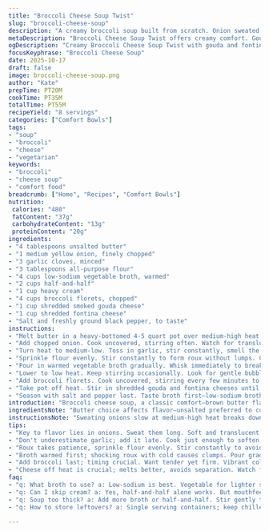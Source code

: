 ```yaml
---
title: "Broccoli Cheese Soup Twist"
slug: "broccoli-cheese-soup"
description: "A creamy broccoli soup built from scratch. Onion sweated till translucent, garlic softened but not burnt. Butter roux thickens broth, milk swapped for half-and-half. Broccoli cooks till tender, cheese melds off heat. Uses gouda for nuttiness, fontina for melt. Focus on balance of sharp and creamy. Avoid scorch by stirring, watch for bubbling to gauge thicken. Controls salt by broth choice. The texture rich but not gluey thanks to precise flour cook time and low simmer. Practical, hands-on tweaks for everyday cook, substitutions noted for dairy and broth. Yield feeds 7-9 easily, satisfying meal."
metaDescription: "Broccoli Cheese Soup Twist offers creamy comfort. Gouda, fontina meld for richness. Ideal hearty meal, perfect for cozy nights."
ogDescription: "Creamy Broccoli Cheese Soup Twist with gouda and fontina. A satisfying meal with rich texture and flavor; perfect for any cozy gathering."
focusKeyphrase: "Broccoli Cheese Soup"
date: 2025-10-17
draft: false
image: broccoli-cheese-soup.png
author: "Kate"
prepTime: PT20M
cookTime: PT35M
totalTime: PT55M
recipeYield: "8 servings"
categories: ["Comfort Bowls"]
tags:
- "soup"
- "broccoli"
- "cheese"
- "vegetarian"
keywords:
- "broccoli"
- "cheese soup"
- "comfort food"
breadcrumb: ["Home", "Recipes", "Comfort Bowls"]
nutrition: 
 calories: "480"
 fatContent: "37g"
 carbohydrateContent: "13g"
 proteinContent: "20g"
ingredients:
- "4 tablespoons unsalted butter"
- "1 medium yellow onion, finely chopped"
- "3 garlic cloves, minced"
- "3 tablespoons all-purpose flour"
- "4 cups low-sodium vegetable broth, warmed"
- "2 cups half-and-half"
- "1 cup heavy cream"
- "4 cups broccoli florets, chopped"
- "1 cup shredded smoked gouda cheese"
- "1 cup shredded fontina cheese"
- "Salt and freshly ground black pepper, to taste"
instructions:
- "Melt butter in a heavy-bottomed 4-5 quart pot over medium-high heat. Listen for soft sizzle, foam settling signals just right."
- "Add chopped onion. Cook uncovered, stirring often. Watch for translucent, soft texture—no browning. Takes about 5-6 minutes. Raw onion flavor ruins mouthfeel here."
- "Turn heat to medium-low. Toss in garlic, stir constantly, smell the raw edge soften but no color changes. About 1-2 minutes max. Garlic burns fast, bitter."
- "Sprinkle flour evenly. Stir constantly to form roux without lumps. Cook 1-1.5 minutes until raw flour taste gone. Dry roux prevents grainy soup but no darkening."
- "Pour in warmed vegetable broth gradually. Whisk immediately to break clumps. Then add half-and-half and cream, combining fully. Smooth liquid shifts from thick to velvety and luscious."
- "Lower to low heat. Keep stirring occasionally. Look for gentle bubbles at edges, soup thickens steadily—do not boil. Boil breaks dairy, grainy texture."
- "Add broccoli florets. Cook uncovered, stirring every few minutes to avoid scorching bottom. Broccoli should soften yet hold shape around 12-15 minutes; color brightens green but no mush."
- "Take pot off heat. Stir in shredded gouda and fontina cheeses until melted and creamy. Cheese melts best off direct heat to keep texture smooth, no separation."
- "Season with salt and pepper last. Taste broth first—low-sodium broth needs some salt, too much kills balance."
introduction: "Broccoli cheese soup, a classic comfort—brown butter flavor missing too often, but that’s the secret foundation. Start by sweating onions till translucent, never browned; keeps color clean and taste deep. Garlic added late to avoid bitterness. Roux with flour and butter builds body—not just thickening but giving that rich mouthfeel. Milk replaced here with half-and-half for creaminess without heavy weight; cream added for silkiness. Broccoli’s timing crucial: cook until tender but not mushy, vibrant green as visual cue. Finishing off with smoked gouda and fontina gives a layer of complexity beyond cheddar—adding smoky nuttiness and creamy melt. Stir cheese off heat for texture, prevent stringy or oily mess. Don’t neglect seasoning; few broths bring salt, so adjust at end. This approach nails texture, taste and reliability.—knowing when to stir, when to watch, and when to pull from heat named kitchen essentials."
ingredientsNote: "Butter choice affects flavor—unsalted preferred to control salt. Onion finely diced releases flavor without big chunks; yellow onion provides sweet undertones over raw sharpness. Garlic mashed or minced finely prevents hard bits, introduces aroma. All-purpose flour as thickening agent; cook long enough to remove raw taste but not brown, important to avoid bitterness and grainy texture. Broth swap to vegetable keeps soup lighter and vegan adaptable; chicken broth gives more depth if preferred. Half-and-half balances richness and pourability; whole milk too thin, cream alone overly thick. Heavy cream adds luxurious mouthfeel but cutting by time or quantity saves calories and reduces fat without sacrificing silkiness. Broccoli structural integrity keeps soup attractive; florets uniform size for even cooking. Gouda and fontina cheeses chosen for melt and flavor—smoked gouda offers smoky complexity, fontina melts creamy with mild flavor, unlike sharper cheddars that can overpower or clump—if unavailable, provolone plus mozzarella works."
instructionsNote: "Sweating onions slow at medium-high heat breaks down layers releasing sweetness without color. Constant stirring avoids tough edges, ensures even cooking. Garlic added later to prevent bitter burnt notes, stirred continuously but briefly. Flour incorporation key—sprinkle evenly, form roux, avoid lumps by stirring constantly. Cook roux until raw raw taste evaporates, about a minute longer than flour first hits pan; smell and texture shift are guides. Broth poured in warmed to avoid shocking roux and clumping; whisk briskly. Dairy added with broth to temper thickening and avoid scorching on bottom. Heat lowered before simmering keeps dairy proteins intact—no curdling. Broccoli cooked just long enough to soften but retain texture, stirring prevents sticking and burning. Cheese off heat melts smoother due to residual heat—high heat breaks fat emulsions causing graininess or separation. Seasoning last because salt in cheese and broth varies, tasting prevents over-salting. If soup too thick, loosen with more broth or half-and-half; too thin, simmer gently longer. Monitor pot bottom for scorching risks; thick soups grab faster with dairy present. Use heavy-bottomed pot for even heat distribution."
tips:
- "Key to flavor lies in onions. Sweat them long. Soft and translucent. Avoid browning; bitterness ruins broth. Listen for that gentle sizzle, foam tells you heat's right."
- "Don't underestimate garlic; add it late. Cook just enough to soften; smell changes, raw edge fades. Watch heat—burnt garlic ruins sweetness. Less time than you think."
- "Roux takes patience, sprinkle flour evenly. Stir constantly to avoid lumps. Important to cook out raw taste. A minute longer once flour hits pan; smell and texture guide you."
- "Broth warmed first; shocking roux with cold causes clumps. Pour gradually. Whisking is essential—smooth sauce is silky; clumpy ruins the rich vibe."
- "Add broccoli last; timing crucial. Want tender yet firm. Vibrant color not mushy. Stir regularly, prevent sticking. Look for bright green; visual cue for 'done'"
- "Cheese off heat is crucial; melts better, avoids separation. Watch for texture—too high heat breaks creamy emulsion. Stir in slowly to keep everything smooth."
faq:
- "q: What broth to use? a: Low-sodium is best. Vegetable for lighter soup. Chicken broth for depth. Adjust salt at end; varies by broth. Check flavor."
- "q: Can I skip cream? a: Yes, half-and-half alone works. But mouthfeel less rich. Reducing cream is an option if looking for lightness. Balance flavors."
- "q: Soup too thick? a: Add more broth or half-and-half. Stir gently to integrate; can also simmer longer to thicken. Watch heat—dairy can scorch."
- "q: How to store leftovers? a: Single serving containers; keep chilled in fridge. Reheat gently, low heat. Freeze in airtight containers; use within 3 months."

---
```

